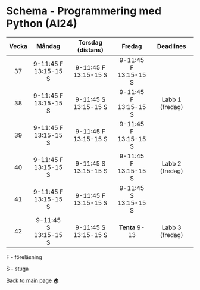 # Schema - Programmering med Python (AI24)

| Vecka |     Måndag      |          Torsdag    (distans)      |          Fredag           |    Deadlines   |
| :---: | :----------------------: | :----------------------: | :-----------------------: | :-------------: |
|  37   | 9-11:45 F <br>13:15-15 S | 9-11:45 F <br>13:15-15 S | 9-11:45 F <br>13:15-15 S  |                 |
|  38   | 9-11:45 F <br>13:15-15 S | 9-11:45 S <br>13:15-15 S | 9-11:45 F <br>13:15-15 S  | Labb 1 (fredag) |
|  39   | 9-11:45 F <br>13:15-15 S | 9-11:45 F <br>13:15-15 S | 9-11:45 F <br>13:15-15 S  |                 |
|  40   | 9-11:45 F <br>13:15-15 S | 9-11:45 S <br>13:15-15 S | 9-11:45 F <br>13:15-15 S  | Labb 2 (fredag) |
|  41   | 9-11:45 F <br>13:15-15 S | 9-11:45 F <br>13:15-15 S | 9-11:45 S<br>13:15-15 S   |                 |
|  42   | 9-11:45 S <br>13:15-15 S | 9-11:45 S <br>13:15-15 S |     **Tenta** 9-13        | Labb 3 (fredag) |

F - föreläsning

S - stuga

[Back to main page :house:](https://github.com/pr0fez/AI24-Programmering)